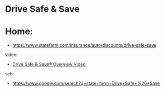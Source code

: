 # Drive Safe & Save
# Home:
- https://www.statefarm.com/insurance/auto/discounts/drive-safe-save

video:
- [Drive Safe & Save® Overview Video](https://youtu.be/hpMlpjnAP5E)

sch:
- https://www.google.com/search?q=state+farm+Drive+Safe+%26+Save

